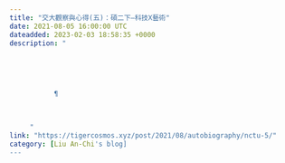 ```yaml
---
title: "交大觀察與心得(五)：碩二下—科技X藝術"
date: 2021-08-05 16:00:00 UTC
dateadded: 2023-02-03 18:58:35 +0000
description: "
    
      
      
        
        
           ¶
        
      
    
     "
link: "https://tigercosmos.xyz/post/2021/08/autobiography/nctu-5/"
category: [Liu An-Chi's blog]
---
```

